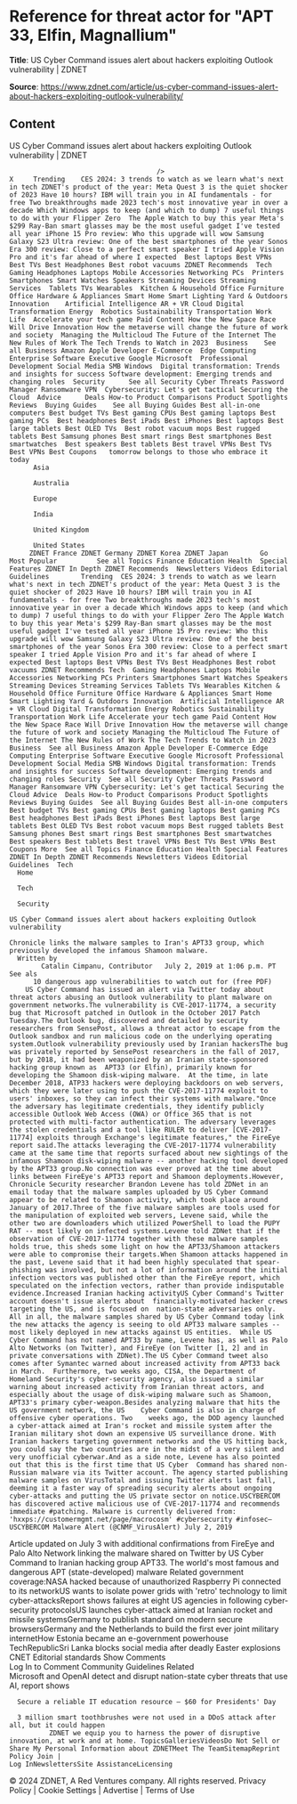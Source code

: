 # Reference for threat actor for "APT 33, Elfin, Magnallium"

**Title**: US Cyber Command issues alert about hackers exploiting Outlook vulnerability | ZDNET

**Source**: https://www.zdnet.com/article/us-cyber-command-issues-alert-about-hackers-exploiting-outlook-vulnerability/

## Content




US Cyber Command issues alert about hackers exploiting Outlook vulnerability | ZDNET


                                         />                                                                                                                                                                                                     X     Trending    CES 2024: 3 trends to watch as we learn what's next in tech ZDNET's product of the year: Meta Quest 3 is the quiet shocker of 2023 Have 10 hours? IBM will train you in AI fundamentals - for free Two breakthroughs made 2023 tech's most innovative year in over a decade Which Windows apps to keep (and which to dump) 7 useful things to do with your Flipper Zero  The Apple Watch to buy this year Meta's $299 Ray-Ban smart glasses may be the most useful gadget I've tested all year iPhone 15 Pro review: Who this upgrade will wow Samsung Galaxy S23 Ultra review: One of the best smartphones of the year Sonos Era 300 review: Close to a perfect smart speaker I tried Apple Vision Pro and it's far ahead of where I expected  Best laptops Best VPNs Best TVs Best Headphones Best robot vacuums ZDNET Recommends  Tech    Gaming Headphones Laptops Mobile Accessories Networking PCs  Printers Smartphones Smart Watches Speakers Streaming Devices Streaming Services  Tablets TVs Wearables  Kitchen & Household Office Furniture Office Hardware & Appliances Smart Home Smart Lighting Yard & Outdoors  Innovation    Artificial Intelligence AR + VR Cloud Digital Transformation Energy  Robotics Sustainability Transportation Work Life  Accelerate your tech game Paid Content How the New Space Race Will Drive Innovation How the metaverse will change the future of work and society  Managing the Multicloud The Future of the Internet The New Rules of Work The Tech Trends to Watch in 2023  Business    See all Business Amazon Apple Developer E-Commerce  Edge Computing Enterprise Software Executive Google Microsoft  Professional Development Social Media SMB Windows  Digital transformation: Trends and insights for success Software development: Emerging trends and changing roles  Security      See all Security Cyber Threats Password Manager Ransomware VPN  Cybersecurity: Let's get tactical Securing the Cloud  Advice      Deals How-to Product Comparisons Product Spotlights Reviews  Buying Guides    See all Buying Guides Best all-in-one computers Best budget TVs Best gaming CPUs Best gaming laptops Best gaming PCs  Best headphones Best iPads Best iPhones Best laptops Best large tablets Best OLED TVs  Best robot vacuum mops Best rugged tablets Best Samsung phones Best smart rings Best smartphones Best smartwatches  Best speakers Best tablets Best travel VPNs Best TVs Best VPNs Best Coupons   tomorrow belongs to those who embrace it today       
          Asia
        
          Australia
        
          Europe
        
          India
        
          United Kingdom
        
          United States
         ZDNET France ZDNET Germany ZDNET Korea ZDNET Japan        Go  Most Popular          See all Topics Finance Education Health  Special Features ZDNET In Depth ZDNET Recommends  Newsletters Videos Editorial Guidelines        Trending  CES 2024: 3 trends to watch as we learn what's next in tech ZDNET's product of the year: Meta Quest 3 is the quiet shocker of 2023 Have 10 hours? IBM will train you in AI fundamentals - for free Two breakthroughs made 2023 tech's most innovative year in over a decade Which Windows apps to keep (and which to dump) 7 useful things to do with your Flipper Zero The Apple Watch to buy this year Meta's $299 Ray-Ban smart glasses may be the most useful gadget I've tested all year iPhone 15 Pro review: Who this upgrade will wow Samsung Galaxy S23 Ultra review: One of the best smartphones of the year Sonos Era 300 review: Close to a perfect smart speaker I tried Apple Vision Pro and it's far ahead of where I expected Best laptops Best VPNs Best TVs Best Headphones Best robot vacuums ZDNET Recommends Tech  Gaming Headphones Laptops Mobile Accessories Networking PCs Printers Smartphones Smart Watches Speakers Streaming Devices Streaming Services Tablets TVs Wearables Kitchen & Household Office Furniture Office Hardware & Appliances Smart Home Smart Lighting Yard & Outdoors Innovation  Artificial Intelligence AR + VR Cloud Digital Transformation Energy Robotics Sustainability Transportation Work Life Accelerate your tech game Paid Content How the New Space Race Will Drive Innovation How the metaverse will change the future of work and society Managing the Multicloud The Future of the Internet The New Rules of Work The Tech Trends to Watch in 2023 Business  See all Business Amazon Apple Developer E-Commerce Edge Computing Enterprise Software Executive Google Microsoft Professional Development Social Media SMB Windows Digital transformation: Trends and insights for success Software development: Emerging trends and changing roles Security  See all Security Cyber Threats Password Manager Ransomware VPN Cybersecurity: Let's get tactical Securing the Cloud Advice  Deals How-to Product Comparisons Product Spotlights Reviews Buying Guides  See all Buying Guides Best all-in-one computers Best budget TVs Best gaming CPUs Best gaming laptops Best gaming PCs Best headphones Best iPads Best iPhones Best laptops Best large tablets Best OLED TVs Best robot vacuum mops Best rugged tablets Best Samsung phones Best smart rings Best smartphones Best smartwatches Best speakers Best tablets Best travel VPNs Best TVs Best VPNs Best Coupons More  See all Topics Finance Education Health Special Features ZDNET In Depth ZDNET Recommends Newsletters Videos Editorial Guidelines  Tech     
      Home
    
      Tech
    
      Security
      
    US Cyber Command issues alert about hackers exploiting Outlook vulnerability
   
    Chronicle links the malware samples to Iran's APT33 group, which previously developed the infamous Shamoon malware.
      Written by 
            Catalin Cimpanu, Contributor   July 2, 2019 at 1:06 p.m. PT                          See als 
          10 dangerous app vulnerabilities to watch out for (free PDF)
        US Cyber Command has issued an alert via Twitter today about threat actors abusing an Outlook vulnerability to plant malware on government networks.The vulnerability is CVE-2017-11774, a security bug that Microsoft patched in Outlook in the October 2017 Patch Tuesday.The Outlook bug, discovered and detailed by security researchers from SensePost, allows a threat actor to escape from the Outlook sandbox and run malicious code on the underlying operating system.Outlook vulnerability previously used by Iranian hackersThe bug was privately reported by SensePost researchers in the fall of 2017, but by 2018, it had been weaponized by an Iranian state-sponsored hacking group known as  APT33 (or Elfin), primarily known for developing the Shamoon disk-wiping malware.  At the time, in late December 2018, ATP33 hackers were deploying backdoors on web servers, which they were later using to push the CVE-2017-11774 exploit to users' inboxes, so they can infect their systems with malware."Once the adversary has legitimate credentials, they identify publicly accessible Outlook Web Access (OWA) or Office 365 that is not protected with multi-factor authentication. The adversary leverages the stolen credentials and a tool like RULER to deliver [CVE-2017-11774] exploits through Exchange's legitimate features," the FireEye report said.The attacks leveraging the CVE-2017-11774 vulnerability came at the same time that reports surfaced about new sightings of the infamous Shamoon disk-wiping malware -- another hacking tool developed by the APT33 group.No connection was ever proved at the time about links between FireEye's APT33 report and Shamoon deployments.However, Chronicle Security researcher Brandon Levene has told ZDNet in an email today that the malware samples uploaded by US Cyber Command appear to be related to Shamoon activity, which took place around January of 2017.Three of the five malware samples are tools used for the manipulation of exploited web servers, Levene said, while the other two are downloaders which utilized PowerShell to load the PUPY RAT -- most likely on infected systems.Levene told ZDNet that if the observation of CVE-2017-11774 together with these malware samples holds true, this sheds some light on how the APT33/Shamoon attackers were able to compromise their targets.When Shamoon attacks happened in the past, Levene said that it had been highly speculated that spear-phishing was involved, but not a lot of information around the initial infection vectors was published other than the FireEye report, which speculated on the infection vectors, rather than provide indisputable evidence.Increased Iranian hacking activityUS Cyber Command's Twitter account doesn't issue alerts about  financially-motivated hacker crews targeting the US, and is focused on  nation-state adversaries only.  All in all, the malware samples shared by US Cyber Command today link  the new attacks the agency is seeing to old APT33 malware samples --  most likely deployed in new attacks against US entities.  While US Cyber Command has not named APT33 by name, Levene has, as well as Palo Alto Networks (on Twitter), and FireEye (on Twitter [1, 2] and in private conversations with ZDNet).The US Cyber Command tweet also comes after Symantec warned about increased activity from APT33 back in March.  Furthermore, two weeks ago, CISA, the Department of Homeland Security's cyber-security agency, also issued a similar warning about increased activity from Iranian threat actors, and especially about the usage of disk-wiping malware such as Shamoon, APT33's primary cyber-weapon.Besides analyzing malware that hits the US government network, the US    Cyber Command is also in charge of offensive cyber operations. Two    weeks ago, the DOD agency launched a cyber-attack aimed at Iran's rocket and missile system after the Iranian military shot down an expensive US surveillance drone. With Iranian hackers targeting government networks and the US hitting back, you could say the two countries are in the midst of a very silent and very unofficial cyberwar.And as a side note, Levene has also pointed out that this is the first time that US Cyber  Command has shared non-Russian malware via its Twitter account. The agency started publishing malware samples on VirusTotal and issuing Twitter alerts last fall, deeming it a faster way of spreading security alerts about ongoing cyber-attacks and putting the US private sector on notice.USCYBERCOM has discovered active malicious use of CVE-2017-11774 and recommends immediate #patching. Malware is currently delivered from: 'hxxps://customermgmt.net/page/macrocosm' #cybersecurity #infosec— USCYBERCOM Malware Alert (@CNMF_VirusAlert) July 2, 2019
Article updated on July 3 with additional confirmations from FireEye and Palo Alto Network linking the malware shared on Twitter by US Cyber Command to Iranian hacking group APT33.
    The world's most famous and dangerous APT (state-developed) malware
                     	Related government coverage:NASA hacked because of unauthorized Raspberry Pi connected to its networkUS wants to isolate power grids with 'retro' technology to limit cyber-attacksReport shows failures at eight US agencies in following cyber-security protocolsUS launches cyber-attack aimed at Iranian rocket and missile systemsGermany to publish standard on modern secure browsersGermany and the Netherlands to build the first ever joint military internetHow Estonia became an e-government powerhouse TechRepublicSri Lanka blocks social media after deadly Easter explosions CNET Editorial standards  Show Comments  
          Log In to Comment
         Community Guidelines     Related   
      Microsoft and OpenAI detect and disrupt nation-state cyber threats that use AI, report shows
      
      Secure a reliable IT education resource — $60 for Presidents' Day
      
      3 million smart toothbrushes were not used in a DDoS attack after all, but it could happen
              ZDNET we equip you to harness the power of disruptive innovation, at work and at home. TopicsGalleriesVideosDo Not Sell or Share My Personal Information about ZDNETMeet The TeamSitemapReprint Policy Join |
    Log InNewslettersSite AssistanceLicensing     
  © 2024 ZDNET, A Red Ventures company. All rights reserved.
 Privacy Policy |
  Cookie Settings |
  Advertise |
  Terms of Use 


